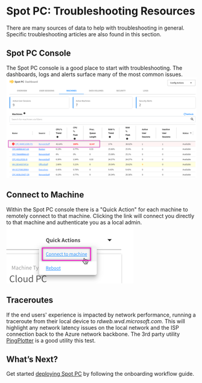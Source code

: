 

# Spot PC: Troubleshooting Resources

There are many sources of data to help with troubleshooting in general. Specific troubleshooting articles are also found in this section.

## Spot PC Console

The Spot PC console is a good place to start with troubleshooting. The dashboards, logs and alerts surface many of the most common issues.
<br><a href="https://docs.spot.io/spot-pc/_media/troubleshooting-01.png" target="_blank"><img src="/spot-pc/_media/troubleshooting-01.png" alt="Click to Enlarge" width="1000"> </a>

## Connect to Machine

Within the Spot PC console there is a "Quick Action" for each machine to remotely connect to that machine. Clicking the link will connect you directly to that machine and authenticate you as a local admin.
<br><img src="/spot-pc/_media/troubleshooting-02.png" />

## Traceroutes

If the end users' experience is impacted by network performance, running a traceroute from their local device to _rdweb.wvd.microsoft.com_. This will highlight any network latency issues on the local network and the ISP connection back to the Azure network backbone. The 3rd party utility [PingPlotter](https://www.pingplotter.com/download) is a good utility this test.

## What’s Next?

Get started [deploying Spot PC](spot-pc/getting-started/onboarding-workflow) by following the onboarding workflow guide.
